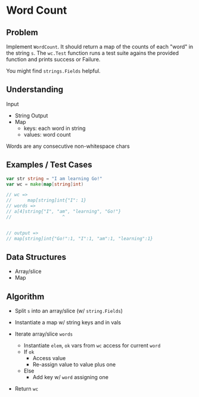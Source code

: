 # Word Count

## Problem

Implement `WordCount`. It should return a map of the counts of each "word" in the string `s`. The `wc.Test` function runs a test suite agains the provided function and prints success or Failure.

You might find `strings.Fields` helpful.

## Understanding

Input
- String
Output
- Map
  - keys: each word in string
  - values: word count

Words are any consecutive non-whitespace chars

## Examples / Test Cases

```go
var str string = "I am learning Go!"
var wc = make(map[string]int)

// wc =>
//      map[string]int{"I": 1}
// words =>
// a[4]string{"I", "am", "learning", "Go!"}
//                   ^


// output =>
// map[string]int{"Go!":1, "I":1, "am":1, "learning":1}
```

## Data Structures

- Array/slice
- Map

## Algorithm

- Split `s` into an array/slice (w/ `string.Fields`)
- Instantiate a map w/ string keys and in vals
- Iterate array/slice `words`
  - Instantiate `elem`, `ok` vars from `wc` access for current `word`
  - If `ok`
    - Access value
    - Re-assign value to value plus one
  - Else
    - Add key w/ `word` assigning one

- Return `wc`
